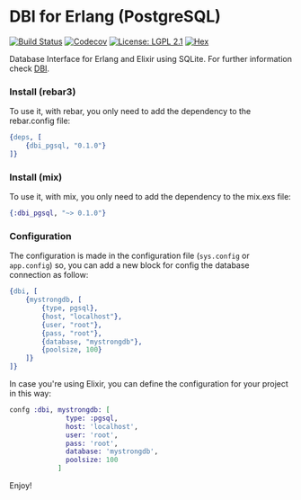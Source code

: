 DBI for Erlang (PostgreSQL)
===========================

[![Build Status](https://api.travis-ci.org/dbi-beam/dbi_pgsql.png)](https://travis-ci.org/dbi-beam/dbi_pgsql)
[![Codecov](https://img.shields.io/codecov/c/github/dbi-beam/dbi_pgsql.svg)](https://codecov.io/gh/dbi-beam/dbi_pgsql)
[![License: LGPL 2.1](https://img.shields.io/badge/License-GNU%20Lesser%20General%20Public%20License%20v2.1-blue.svg)](https://raw.githubusercontent.com/dbi-beam/dbi_pgsql/master/COPYING)
[![Hex](https://img.shields.io/hexpm/v/dbi_pgsql.svg)](https://hex.pm/packages/dbi_pgsql)

Database Interface for Erlang and Elixir using SQLite. For further information check [DBI](https://github.com/dbi-beam/dbi).

### Install (rebar3)

To use it, with rebar, you only need to add the dependency to the rebar.config file:

```erlang
{deps, [
    {dbi_pgsql, "0.1.0"}
]}
```

### Install (mix)

To use it, with mix, you only need to add the dependency to the mix.exs file:

```elixir
{:dbi_pgsql, "~> 0.1.0"}
```

### Configuration

The configuration is made in the configuration file (`sys.config` or `app.config`) so, you can add a new block for config the database connection as follow:

```erlang
{dbi, [
    {mystrongdb, [
        {type, pgsql},
        {host, "localhost"},
        {user, "root"},
        {pass, "root"},
        {database, "mystrongdb"},
        {poolsize, 100}
    ]}
]}
```

In case you're using Elixir, you can define the configuration for your project in this way:

```elixir
confg :dbi, mystrongdb: [
              type: :pgsql,
              host: 'localhost',
              user: 'root',
              pass: 'root',
              database: 'mystrongdb',
              poolsize: 100
            ]
```

Enjoy!
